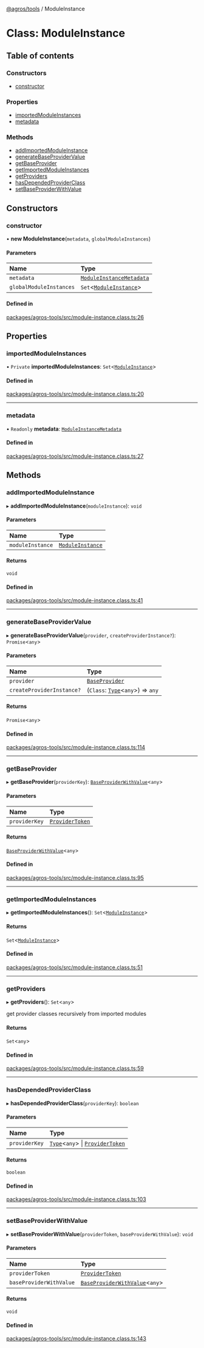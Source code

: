 [@agros/tools](../index.md) / ModuleInstance

# Class: ModuleInstance

## Table of contents

### Constructors

- [constructor](ModuleInstance.md#constructor)

### Properties

- [importedModuleInstances](ModuleInstance.md#importedmoduleinstances)
- [metadata](ModuleInstance.md#metadata)

### Methods

- [addImportedModuleInstance](ModuleInstance.md#addimportedmoduleinstance)
- [generateBaseProviderValue](ModuleInstance.md#generatebaseprovidervalue)
- [getBaseProvider](ModuleInstance.md#getbaseprovider)
- [getImportedModuleInstances](ModuleInstance.md#getimportedmoduleinstances)
- [getProviders](ModuleInstance.md#getproviders)
- [hasDependedProviderClass](ModuleInstance.md#hasdependedproviderclass)
- [setBaseProviderWithValue](ModuleInstance.md#setbaseproviderwithvalue)

## Constructors

### <a id="constructor" name="constructor"></a> constructor

• **new ModuleInstance**(`metadata`, `globalModuleInstances`)

#### Parameters

| Name | Type |
| :------ | :------ |
| `metadata` | [`ModuleInstanceMetadata`](../interfaces/ModuleInstanceMetadata.md) |
| `globalModuleInstances` | `Set`<[`ModuleInstance`](ModuleInstance.md)\> |

#### Defined in

[packages/agros-tools/src/module-instance.class.ts:26](https://github.com/agrosjs/agros/blob/8fba5a5/packages/agros-tools/src/module-instance.class.ts#L26)

## Properties

### <a id="importedmoduleinstances" name="importedmoduleinstances"></a> importedModuleInstances

• `Private` **importedModuleInstances**: `Set`<[`ModuleInstance`](ModuleInstance.md)\>

#### Defined in

[packages/agros-tools/src/module-instance.class.ts:20](https://github.com/agrosjs/agros/blob/8fba5a5/packages/agros-tools/src/module-instance.class.ts#L20)

___

### <a id="metadata" name="metadata"></a> metadata

• `Readonly` **metadata**: [`ModuleInstanceMetadata`](../interfaces/ModuleInstanceMetadata.md)

#### Defined in

[packages/agros-tools/src/module-instance.class.ts:27](https://github.com/agrosjs/agros/blob/8fba5a5/packages/agros-tools/src/module-instance.class.ts#L27)

## Methods

### <a id="addimportedmoduleinstance" name="addimportedmoduleinstance"></a> addImportedModuleInstance

▸ **addImportedModuleInstance**(`moduleInstance`): `void`

#### Parameters

| Name | Type |
| :------ | :------ |
| `moduleInstance` | [`ModuleInstance`](ModuleInstance.md) |

#### Returns

`void`

#### Defined in

[packages/agros-tools/src/module-instance.class.ts:41](https://github.com/agrosjs/agros/blob/8fba5a5/packages/agros-tools/src/module-instance.class.ts#L41)

___

### <a id="generatebaseprovidervalue" name="generatebaseprovidervalue"></a> generateBaseProviderValue

▸ **generateBaseProviderValue**(`provider`, `createProviderInstance?`): `Promise`<`any`\>

#### Parameters

| Name | Type |
| :------ | :------ |
| `provider` | [`BaseProvider`](../index.md#baseprovider) |
| `createProviderInstance?` | (`Class`: [`Type`](../index.md#type)<`any`\>) => `any` |

#### Returns

`Promise`<`any`\>

#### Defined in

[packages/agros-tools/src/module-instance.class.ts:114](https://github.com/agrosjs/agros/blob/8fba5a5/packages/agros-tools/src/module-instance.class.ts#L114)

___

### <a id="getbaseprovider" name="getbaseprovider"></a> getBaseProvider

▸ **getBaseProvider**(`providerKey`): [`BaseProviderWithValue`](../index.md#baseproviderwithvalue)<`any`\>

#### Parameters

| Name | Type |
| :------ | :------ |
| `providerKey` | [`ProviderToken`](../index.md#providertoken) |

#### Returns

[`BaseProviderWithValue`](../index.md#baseproviderwithvalue)<`any`\>

#### Defined in

[packages/agros-tools/src/module-instance.class.ts:95](https://github.com/agrosjs/agros/blob/8fba5a5/packages/agros-tools/src/module-instance.class.ts#L95)

___

### <a id="getimportedmoduleinstances" name="getimportedmoduleinstances"></a> getImportedModuleInstances

▸ **getImportedModuleInstances**(): `Set`<[`ModuleInstance`](ModuleInstance.md)\>

#### Returns

`Set`<[`ModuleInstance`](ModuleInstance.md)\>

#### Defined in

[packages/agros-tools/src/module-instance.class.ts:51](https://github.com/agrosjs/agros/blob/8fba5a5/packages/agros-tools/src/module-instance.class.ts#L51)

___

### <a id="getproviders" name="getproviders"></a> getProviders

▸ **getProviders**(): `Set`<`any`\>

get provider classes recursively from imported modules

#### Returns

`Set`<`any`\>

#### Defined in

[packages/agros-tools/src/module-instance.class.ts:59](https://github.com/agrosjs/agros/blob/8fba5a5/packages/agros-tools/src/module-instance.class.ts#L59)

___

### <a id="hasdependedproviderclass" name="hasdependedproviderclass"></a> hasDependedProviderClass

▸ **hasDependedProviderClass**(`providerKey`): `boolean`

#### Parameters

| Name | Type |
| :------ | :------ |
| `providerKey` | [`Type`](../index.md#type)<`any`\> \| [`ProviderToken`](../index.md#providertoken) |

#### Returns

`boolean`

#### Defined in

[packages/agros-tools/src/module-instance.class.ts:103](https://github.com/agrosjs/agros/blob/8fba5a5/packages/agros-tools/src/module-instance.class.ts#L103)

___

### <a id="setbaseproviderwithvalue" name="setbaseproviderwithvalue"></a> setBaseProviderWithValue

▸ **setBaseProviderWithValue**(`providerToken`, `baseProviderWithValue`): `void`

#### Parameters

| Name | Type |
| :------ | :------ |
| `providerToken` | [`ProviderToken`](../index.md#providertoken) |
| `baseProviderWithValue` | [`BaseProviderWithValue`](../index.md#baseproviderwithvalue)<`any`\> |

#### Returns

`void`

#### Defined in

[packages/agros-tools/src/module-instance.class.ts:143](https://github.com/agrosjs/agros/blob/8fba5a5/packages/agros-tools/src/module-instance.class.ts#L143)

